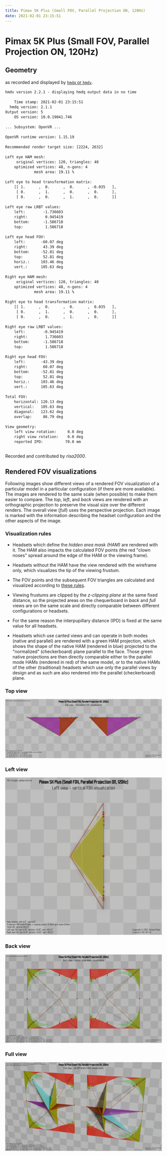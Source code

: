 ```yaml
---
title: Pimax 5K Plus (Small FOV, Parallel Projection ON, 120Hz)
date: 2021-02-01 23:15:51
---
```

# Pimax 5K Plus (Small FOV, Parallel Projection ON, 120Hz)

## Geometry

as recorded and displayed by [`hmdq` or `hmdv`](https://github.com/risa2000/hmdq).
```
hmdv version 2.2.1 - displaying hmdq output data in no time

    Time stamp: 2021-02-01 23:15:51
  hmdq version: 2.1.1
Output version: 5
    OS version: 10.0.19041.746

... Subsystem: OpenVR ...

OpenVR runtime version: 1.15.19

Recommended render target size: [2224, 2632]

Left eye HAM mesh:
     original vertices: 120, triangles: 40
    optimized vertices: 48, n-gons: 4
             mesh area: 19.11 %

Left eye to head transformation matrix:
    [[ 1.      ,  0.      ,  0.      , -0.035   ],
     [ 0.      ,  1.      ,  0.      ,  0.      ],
     [ 0.      ,  0.      ,  1.      ,  0.      ]]

Left eye raw LRBT values:
    left:        -1.736603
    right:        0.945419
    bottom:      -1.586718
    top:          1.586718

Left eye head FOV:
    left:       -60.07 deg
    right:       43.39 deg
    bottom:     -52.81 deg
    top:         52.81 deg
    horiz.:     103.46 deg
    vert.:      105.63 deg

Right eye HAM mesh:
     original vertices: 120, triangles: 40
    optimized vertices: 48, n-gons: 4
             mesh area: 19.11 %

Right eye to head transformation matrix:
    [[ 1.      ,  0.      ,  0.      ,  0.035   ],
     [ 0.      ,  1.      ,  0.      ,  0.      ],
     [ 0.      ,  0.      ,  1.      ,  0.      ]]

Right eye raw LRBT values:
    left:        -0.945419
    right:        1.736603
    bottom:      -1.586718
    top:          1.586718

Right eye head FOV:
    left:       -43.39 deg
    right:       60.07 deg
    bottom:     -52.81 deg
    top:         52.81 deg
    horiz.:     103.46 deg
    vert.:      105.63 deg

Total FOV:
    horizontal: 120.13 deg
    vertical:   105.63 deg
    diagonal:   123.62 deg
    overlap:     86.79 deg

View geometry:
    left view rotation:     0.0 deg
    right view rotation:    0.0 deg
    reported IPD:          70.0 mm


```
Recorded and contributed by _risa2000_.

## Rendered FOV visualizations

Following images show different views of a rendered FOV visualization of a
particular model in a particular configuration (if there are more available).
The images are rendered to the same scale (when possible) to make them easier
to compare. The _top_, _left_, and _back_ views are rendered with an
orthographic projection to preserve the visual size over the different renders.
The overall view (_full_) uses the perspective projection. Each image is marked
with the information describing the headset configuration and the other aspects
of the image.

### Visualization rules

* Headsets which define the _hidden area mask (HAM)_ are rendered with it. The
  HAM also impacts the calculated FOV points (the red "clown noses" spread
  around the edge of the HAM or the viewing frame).

* Headsets without the HAM have the view rendered with the wireframe only, which
  visualizes the tip of the viewing frustum.

* The FOV points and the subsequent FOV triangles are calculated and visualized
  according to [these
  rules](https://risa2000.github.io/vrdocs/docs/hmd_fov_calculation).

* Viewing frustums are clipped by the _z-clipping plane_ at the same fixed
  distance, so the projected areas on the chequerboard in _back_ and _full_
  views are on the same scale and directly comparable between different
  configurations or headsets.

* For the same reason the interpupillary distance (IPD) is fixed at the same
  value for all headsets.

* Headsets which use canted views and can operate in both modes (native and
  parallel) are rendered with a green HAM projection, which shows the shape of
  the native HAM (rendered in blue) projected to the "normalized"
  (checkerboard) plane parallel to the face. Those green native projections are
  then directly comparable either to the parallel mode HAMs (rendered in red)
  of the same model, or to the native HAMs of the other (traditional) headsets
  which use only the parallel views by design and as such are also rendered
  into the parallel (checkerboard) plane.

### Top view
[![Pimax 5K Plus (Small FOV, Parallel Projection ON, 120Hz) - top view](../images/Pimax5KPlus_Small_PP_R120_top.dmx.png)](../images/Pimax5KPlus_Small_PP_R120_top.dmx.png)

### Left view
[![Pimax 5K Plus (Small FOV, Parallel Projection ON, 120Hz) - left view](../images/Pimax5KPlus_Small_PP_R120_left.dmx.png)](../images/Pimax5KPlus_Small_PP_R120_left.dmx.png)

### Back view
[![Pimax 5K Plus (Small FOV, Parallel Projection ON, 120Hz) - back view](../images/Pimax5KPlus_Small_PP_R120_back.dmx.png)](../images/Pimax5KPlus_Small_PP_R120_back.dmx.png)

### Full view
[![Pimax 5K Plus (Small FOV, Parallel Projection ON, 120Hz) - full view](../images/Pimax5KPlus_Small_PP_R120_over.dmx.png)](../images/Pimax5KPlus_Small_PP_R120_over.dmx.png)

